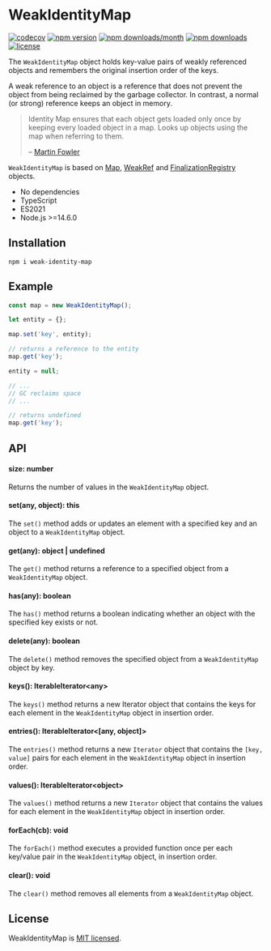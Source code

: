 # WeakIdentityMap

[![codecov](https://codecov.io/gh/lsndr/weak-identity-map/graph/badge.svg?token=89357FF2PJ)](https://codecov.io/gh/lsndr/weak-identity-map)
[![npm version](https://badge.fury.io/js/weak-identity-map.svg)](https://badge.fury.io/js/weak-identity-map)
[![npm downloads/month](https://img.shields.io/npm/dm/weak-identity-map.svg)](https://www.npmjs.com/package/weak-identity-map)
[![npm downloads](https://img.shields.io/npm/dt/weak-identity-map.svg)](https://www.npmjs.com/package/weak-identity-map)
[![license](https://img.shields.io/badge/license-MIT-blue.svg)](https://github.com/lsndr/weak-identity-map/blob/master/LICENSE.md)

The `WeakIdentityMap` object holds key-value pairs of weakly referenced objects and remembers the original insertion order of the keys.

A weak reference to an object is a reference that does not prevent the object from being reclaimed by the garbage collector. In contrast, a normal (or strong) reference keeps an object in memory.

> Identity Map ensures that each object gets loaded only once by keeping every loaded object in a map. Looks up objects using the map when referring to them.
>
> – [Martin Fowler](https://martinfowler.com/eaaCatalog/identityMap.html)

`WeakIdentityMap` is based on [Map](https://developer.mozilla.org/en-US/docs/Web/JavaScript/Reference/Global_Objects/Map), [WeakRef](https://developer.mozilla.org/en-US/docs/Web/JavaScript/Reference/Global_Objects/WeakRef) and [FinalizationRegistry](https://developer.mozilla.org/en-US/docs/Web/JavaScript/Reference/Global_Objects/FinalizationRegistry) objects.

- No dependencies
- TypeScript
- ES2021
- Node.js >=14.6.0

## Installation

```
npm i weak-identity-map
```

## Example

```javascript
const map = new WeakIdentityMap();

let entity = {};

map.set('key', entity);

// returns a reference to the entity
map.get('key');

entity = null;

// ...
// GC reclaims space
// ...

// returns undefined
map.get('key');
```

## API

#### size: number

Returns the number of values in the `WeakIdentityMap` object.

#### set(any, object): this

The `set()` method adds or updates an element with a specified key and an object to a `WeakIdentityMap` object.

#### get(any): object | undefined

The `get()` method returns a reference to a specified object from a `WeakIdentityMap` object.

#### has(any): boolean

The `has()` method returns a boolean indicating whether an object with the specified key exists or not.

#### delete(any): boolean

The `delete()` method removes the specified object from a `WeakIdentityMap` object by key.

#### keys(): IterableIterator\<any\>

The `keys()` method returns a new Iterator object that contains the keys for each element in the `WeakIdentityMap` object in insertion order.

#### entries(): IterableIterator\<\[any, object\]\>

The `entries()` method returns a new `Iterator` object that contains the `[key, value]` pairs for each element in the `WeakIdentityMap` object in insertion order.

#### values(): IterableIterator\<object\>

The `values()` method returns a new `Iterator` object that contains the values for each element in the `WeakIdentityMap` object in insertion order.

#### forEach(cb): void

The `forEach()` method executes a provided function once per each key/value pair in the `WeakIdentityMap` object, in insertion order.

#### clear(): void

The `clear()` method removes all elements from a `WeakIdentityMap` object.

## License

WeakIdentityMap is [MIT licensed](LICENSE.md).
